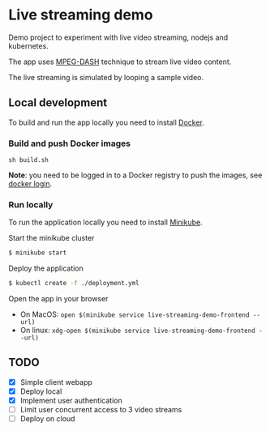 # Live streaming demo

Demo project to experiment with live video streaming, nodejs and kubernetes.

The app uses [MPEG-DASH](https://en.wikipedia.org/wiki/Dynamic_Adaptive_Streaming_over_HTTP) technique to stream live video content.

The live streaming is simulated by looping a sample video.

## Local development

To build and run the app locally you need to install [Docker](https://docs.docker.com/install/).

### Build and push Docker images

    sh build.sh

**Note**: you need to be logged in to a Docker registry to push the images, see [docker login](https://docs.docker.com/engine/reference/commandline/login/). 

### Run locally

To run the application locally you need to install [Minikube](https://kubernetes.io/docs/tasks/tools/install-minikube/).

Start the minikube cluster
```bash
$ minikube start
```

Deploy the application
```bash
$ kubectl create -f ./deployment.yml
```

Open the app in your browser
- On MacOS: `open $(minikube service live-streaming-demo-frontend --url)`
- On linux: `xdg-open $(minikube service live-streaming-demo-frontend --url)`

## TODO

- [x] Simple client webapp
- [x] Deploy local
- [x] Implement user authentication
- [ ] Limit user concurrent access to 3 video streams
- [ ] Deploy on cloud
